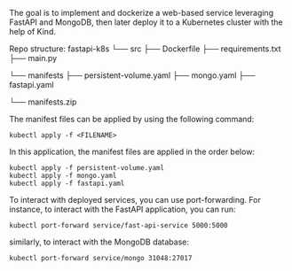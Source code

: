 The goal is to implement and dockerize a web-based service leveraging FastAPI and MongoDB, then later deploy it to a Kubernetes cluster with the help of Kind.

Repo structure:
fastapi-k8s
└── src
    ├── Dockerfile
    ├── requirements.txt
    ├── main.py

└── manifests
    ├── persistent-volume.yaml
    ├── mongo.yaml
    ├── fastapi.yaml
    
└── manifests.zip 

The manifest files can be applied by using the following command:
```
kubectl apply -f <FILENAME>
```

In this application, the manifest files are applied in the order below:
```
kubectl apply -f persistent-volume.yaml
kubectl apply -f mongo.yaml
kubectl apply -f fastapi.yaml
```

To interact with deployed services, you can use port-forwarding. For instance, to interact with the FastAPI application, you can run:
```
kubectl port-forward service/fast-api-service 5000:5000
```

similarly, to interact with the MongoDB database:
```
kubectl port-forward service/mongo 31048:27017
```